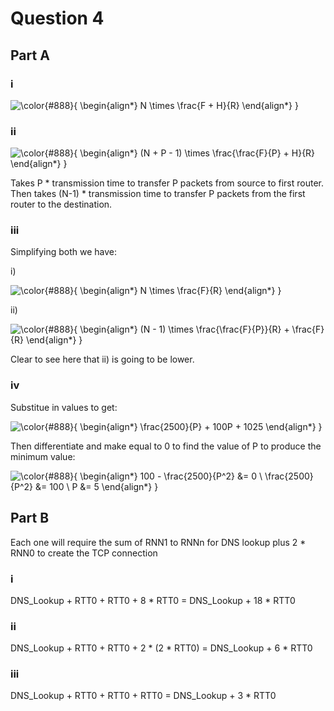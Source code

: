 # Question 4

## Part A

### i

![\color{#888}{
\begin{align*}
N \times \frac{F + H}{R}
\end{align*}
}](https://render.githubusercontent.com/render/math?math=%5Cdisplaystyle+%5Ccolor%7B%23888%7D%7B%0A%5Cbegin%7Balign%2A%7D%0AN+%5Ctimes+%5Cfrac%7BF+%2B+H%7D%7BR%7D%0A%5Cend%7Balign%2A%7D%0A%7D)

### ii

![\color{#888}{
\begin{align*}
(N + P - 1) \times \frac{\frac{F}{P} + H}{R}
\end{align*}
}](https://render.githubusercontent.com/render/math?math=%5Cdisplaystyle+%5Ccolor%7B%23888%7D%7B%0A%5Cbegin%7Balign%2A%7D%0A%28N+%2B+P+-+1%29+%5Ctimes+%5Cfrac%7B%5Cfrac%7BF%7D%7BP%7D+%2B+H%7D%7BR%7D%0A%5Cend%7Balign%2A%7D%0A%7D)

Takes P \* transmission time to transfer P packets from source to first router. Then takes (N-1) \* transmission time to transfer P packets from the first router to the destination.

### iii

Simplifying both we have:

i) 

![\color{#888}{
\begin{align*}
N \times \frac{F}{R}
\end{align*}
}](https://render.githubusercontent.com/render/math?math=%5Cdisplaystyle+%5Ccolor%7B%23888%7D%7B%0A%5Cbegin%7Balign%2A%7D%0AN+%5Ctimes+%5Cfrac%7BF%7D%7BR%7D%0A%5Cend%7Balign%2A%7D%0A%7D)

ii)

![\color{#888}{
\begin{align*}
(N - 1) \times \frac{\frac{F}{P}}{R} + \frac{F}{R}
\end{align*}
}](https://render.githubusercontent.com/render/math?math=%5Cdisplaystyle+%5Ccolor%7B%23888%7D%7B%0A%5Cbegin%7Balign%2A%7D%0A%28N+-+1%29+%5Ctimes+%5Cfrac%7B%5Cfrac%7BF%7D%7BP%7D%7D%7BR%7D+%2B+%5Cfrac%7BF%7D%7BR%7D%0A%5Cend%7Balign%2A%7D%0A%7D)

Clear to see here that ii) is going to be lower.

### iv

Substitue in values to get:

![\color{#888}{
\begin{align*}
\frac{2500}{P} + 100P + 1025
\end{align*}
}](https://render.githubusercontent.com/render/math?math=%5Cdisplaystyle+%5Ccolor%7B%23888%7D%7B%0A%5Cbegin%7Balign%2A%7D%0A%5Cfrac%7B2500%7D%7BP%7D+%2B+100P+%2B+1025%0A%5Cend%7Balign%2A%7D%0A%7D)

Then differentiate and make equal to 0 to find the value of P to produce the minimum value:

![\color{#888}{
\begin{align*}
100 - \frac{2500}{P^2} &= 0 \\
\frac{2500}{P^2} &= 100 \\
P &= 5
\end{align*}
}](https://render.githubusercontent.com/render/math?math=%5Cdisplaystyle+%5Ccolor%7B%23888%7D%7B%0A%5Cbegin%7Balign%2A%7D%0A100+-+%5Cfrac%7B2500%7D%7BP%5E2%7D+%26%3D+0+%5C%5C%0A%5Cfrac%7B2500%7D%7BP%5E2%7D+%26%3D+100+%5C%5C%0AP+%26%3D+5%0A%5Cend%7Balign%2A%7D%0A%7D)

## Part B

Each one will require the sum of RNN1 to RNNn for DNS lookup plus 2 \* RNN0 to create the TCP connection

### i

DNS_Lookup + RTT0 + RTT0 + 8 * RTT0 = DNS_Lookup + 18 * RTT0

### ii

DNS_Lookup + RTT0 + RTT0 + 2 * (2 * RTT0) = DNS_Lookup + 6 * RTT0

### iii

DNS_Lookup + RTT0 + RTT0 + RTT0 = DNS_Lookup + 3 * RTT0